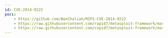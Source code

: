 ```yaml
---
id: CVE-2014-9222
pocs:
    - https://github.com/BenChaliah/MIPS-CVE-2014-9222
    - https://raw.githubusercontent.com/rapid7/metasploit-framework/master/modules/auxiliary/admin/http/allegro_rompager_auth_bypass.rb
    - https://raw.githubusercontent.com/rapid7/metasploit-framework/master/modules/auxiliary/scanner/http/allegro_rompager_misfortune_cookie.rb
---
```

